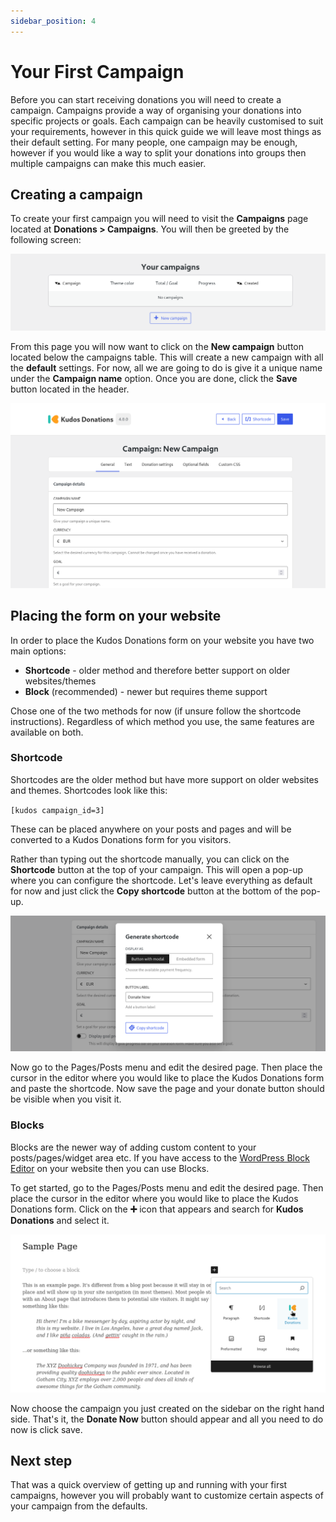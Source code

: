 ```yaml
---
sidebar_position: 4
---
```


# Your First Campaign

Before you can start receiving donations you will need to create a campaign. Campaigns provide a way of organising your donations into specific projects or goals. Each campaign can be heavily customised to suit your requirements, however in this quick guide we will leave most things as their default setting. For many people, one campaign may be enough, however if you would like a way to split your donations into groups then multiple campaigns can make this much easier.

## Creating a campaign

To create your first campaign you will need to visit the **Campaigns** page located at **Donations > Campaigns**. You will then be greeted by the following screen:

![Empty Campaigns Page](../../static/img/en/campaigns-blank.png)

From this page you will now want to click on the **New campaign** button located below the campaigns table. This will create a new campaign with all the **default** settings. For now, all we are going to do is give it a unique name under the **Campaign name** option. Once you are done, click the **Save** button located in the header.

![New Campaign Page](../../static/img/en/new-campaign.png)

## Placing the form on your website

In order to place the Kudos Donations form on your website you have two main options:

- **Shortcode** - older method and therefore better support on older websites/themes
- **Block** (recommended) - newer but requires theme support

Chose one of the two methods for now (if unsure follow the shortcode instructions). Regardless of which method you use, the same features are available on both.

### Shortcode

Shortcodes are the older method but have more support on older websites and themes. Shortcodes look like this:

``[kudos campaign_id=3]``

These can be placed anywhere on your posts and pages and will be converted to a Kudos Donations form for you visitors.

Rather than typing out the shortcode manually, you can click on the **Shortcode** button at the top of your campaign. This will open a pop-up where you can configure the shortcode. Let's leave everything as default for now and just click the **Copy shortcode** button at the bottom of the pop-up.

![Shortcode Modal](../../static/img/en/copy-shortcode-modal.png)

Now go to the Pages/Posts menu and edit the desired page. Then place the cursor in the editor where you would like to place the Kudos Donations form and paste the shortcode. Now save the page and your donate button should be visible when you visit it.

### Blocks

Blocks are the newer way of adding custom content to your posts/pages/widget area etc. If you have access to the [WordPress Block Editor](https://wordpress.org/documentation/article/wordpress-block-editor/) on your website then you can use Blocks.

To get started, go to the Pages/Posts menu and edit the desired page. Then place the cursor in the editor where you would like to place the Kudos Donations form. Click on the **➕** icon that appears and search for **Kudos Donations** and select it.

![Block Picker Dialogue](../../static/img/en/block-editor-choose-kudos.png)

Now choose the campaign you just created on the sidebar on the right hand side. That's it, the **Donate Now** button should appear and all you need to do now is click save.

## Next step

That was a quick overview of getting up and running with your first campaigns, however you will probably want to customize certain aspects of your campaign from the defaults.
